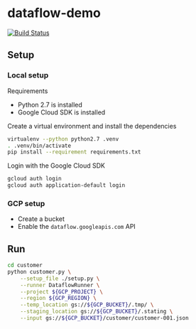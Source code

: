 # dataflow-demo

[![Build Status](https://travis-ci.org/Xennis/dataflow-demo.svg?branch=master)](https://travis-ci.org/Xennis/dataflow-demo)

## Setup

### Local setup

Requirements
* Python 2.7 is installed
* Google Cloud SDK is installed

Create a virtual environment and install the dependencies
```sh
virtualenv --python python2.7 .venv
. .venv/bin/activate
pip install --requirement requirements.txt
```

Login with the Google Cloud SDK
```sh
gcloud auth login
gcloud auth application-default login
```

### GCP setup

* Create a bucket
* Enable the `dataflow.googleapis.com` API

## Run

```sh
cd customer
python customer.py \
    --setup_file ./setup.py \
    --runner DataflowRunner \
    --project ${GCP_PROJECT} \
    --region ${GCP_REGION} \
    --temp_location gs://${GCP_BUCKET}/.tmp/ \
    --staging_location gs://${GCP_BUCKET}/.stating \
    --input gs://${GCP_BUCKET}/customer/customer-001.json
```
